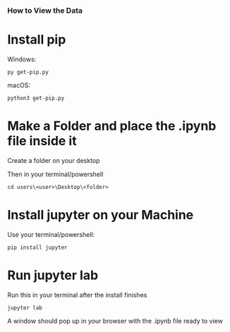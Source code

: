 ### How to View the Data





# Install pip
Windows:
```
py get-pip.py
```
macOS:
```
python3 get-pip.py
```
# Make a Folder and place the .ipynb file inside it

Create a folder on your desktop

Then in your terminal/powershell

```
cd users\<user>\Desktop\<folder>
```

# Install jupyter on your Machine
Use your terminal/powershell:

```
pip install jupyter
```

# Run jupyter lab
Run this in your terminal after the install finishes
```
jupyter lab
```
A window should pop up in your browser with the .ipynb file ready to view
